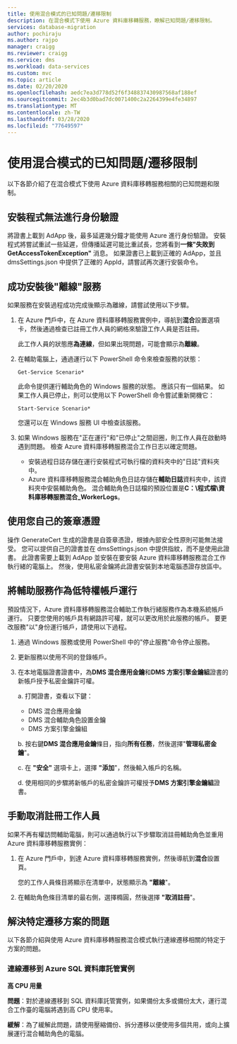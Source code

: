 ```yaml
---
title: 使用混合模式的已知問題/遷移限制
description: 在混合模式下使用 Azure 資料庫移轉服務，瞭解已知問題/遷移限制。
services: database-migration
author: pochiraju
ms.author: rajpo
manager: craigg
ms.reviewer: craigg
ms.service: dms
ms.workload: data-services
ms.custom: mvc
ms.topic: article
ms.date: 02/20/2020
ms.openlocfilehash: aedc7ea3d778d52f6f348837430987568af188ef
ms.sourcegitcommit: 2ec4b3d0bad7dc0071400c2a2264399e4fe34897
ms.translationtype: MT
ms.contentlocale: zh-TW
ms.lasthandoff: 03/28/2020
ms.locfileid: "77649597"
---
```

# <a name="known-issuesmigration-limitations-with-using-hybrid-mode"></a>使用混合模式的已知問題/遷移限制

以下各節介紹了在混合模式下使用 Azure 資料庫移轉服務相關的已知問題和限制。

## <a name="installer-fails-to-authenticate"></a>安裝程式無法進行身份驗證

將證書上載到 AdApp 後，最多延遲幾分鐘才能使用 Azure 進行身份驗證。 安裝程式將嘗試重試一些延遲，但傳播延遲可能比重試長，您將看到**一條"失敗到GetAccessTokenException"** 消息。 如果證書已上載到正確的 AdApp，並且 dmsSettings.json 中提供了正確的 AppId，請嘗試再次運行安裝命令。

## <a name="service-offline-after-successful-installation"></a>成功安裝後"離線"服務

如果服務在安裝過程成功完成後顯示為離線，請嘗試使用以下步驟。

1. 在 Azure 門戶中，在 Azure 資料庫移轉服務實例中，導航到**混合**設置選項卡，然後通過檢查已註冊工作人員的網格來驗證工作人員是否註冊。

    此工作人員的狀態應**為連線**，但如果出現問題，可能會顯示為**離線**。

2. 在輔助電腦上，通過運行以下 PowerShell 命令來檢查服務的狀態：

    ```
    Get-Service Scenario*
    ```

    此命令提供運行輔助角色的 Windows 服務的狀態。 應該只有一個結果。 如果工作人員已停止，則可以使用以下 PowerShell 命令嘗試重新開機它：

    ```
    Start-Service Scenario*
    ```

    您還可以在 Windows 服務 UI 中檢查該服務。

3. 如果 Windows 服務在"正在運行"和"已停止"之間迴圈，則工作人員在啟動時遇到問題。 檢查 Azure 資料庫移轉服務混合工作日志以確定問題。

    - 安裝過程日誌存儲在運行安裝程式可執行檔的資料夾中的"日誌"資料夾中。
    - Azure 資料庫移轉服務混合輔助角色日誌存儲在**輔助日誌**資料夾中，該資料夾中安裝輔助角色。 混合輔助角色日誌檔的預設位置是**C：\程式檔\資料庫移轉服務混合_WorkerLogs**。

## <a name="using-your-own-signed-certificate"></a>使用您自己的簽章憑證

操作 GenerateCert 生成的證書是自簽章憑證，根據內部安全性原則可能無法接受。 您可以提供自己的證書並在 dmsSettings.json 中提供指紋，而不是使用此證書。 此證書需要上載到 AdApp 並安裝在要安裝 Azure 資料庫移轉服務混合工作執行緒的電腦上。 然後，使用私密金鑰將此證書安裝到本地電腦憑證存放區中。

## <a name="running-the-worker-service-as-a-low-privilege-account"></a>將輔助服務作為低特權帳戶運行

預設情況下，Azure 資料庫移轉服務混合輔助工作執行緒服務作為本機系統帳戶運行。 只要您使用的帳戶具有網路許可權，就可以更改用於此服務的帳戶。 要更改服務"以"身份運行帳戶，請使用以下過程。

1. 通過 Windows 服務或使用 PowerShell 中的"停止服務"命令停止服務。

2. 更新服務以使用不同的登錄帳戶。

3. 在本地電腦證書證書中，為**DMS 混合應用金鑰**和**DMS 方案引擎金鑰組**證書的新帳戶授予私密金鑰許可權。

    a. 打開證書，查看以下鍵：

    - DMS 混合應用金鑰
    - DMS 混合輔助角色設置金鑰
    - DMS 方案引擎金鑰組

    b. 按右鍵**DMS 混合應用金鑰**條目，指向**所有任務**，然後選擇"**管理私密金鑰**"。

    c. 在 **"安全"** 選項卡上，選擇 **"添加**"，然後輸入帳戶的名稱。

    d. 使用相同的步驟將新帳戶的私密金鑰許可權授予**DMS 方案引擎金鑰組**證書。

## <a name="unregistering-the-worker-manually"></a>手動取消註冊工作人員

如果不再有權訪問輔助電腦，則可以通過執行以下步驟取消註冊輔助角色並重用 Azure 資料庫移轉服務實例：

1. 在 Azure 門戶中，到達 Azure 資料庫移轉服務實例，然後導航到**混合**設置頁。

   您的工作人員條目將顯示在清單中，狀態顯示為 **"離線**"。

2. 在輔助角色條目清單的最右側，選擇橢圓，然後選擇 **"取消註冊**"。

## <a name="addressing-issues-for-specific-migration-scenarios"></a>解決特定遷移方案的問題

以下各節介紹與使用 Azure 資料庫移轉服務混合模式執行連線遷移相關的特定于方案的問題。

### <a name="online-migrations-to-azure-sql-database-managed-instance"></a>連線遷移到 Azure SQL 資料庫託管實例

**高 CPU 用量**

**問題**：對於連線遷移到 SQL 資料庫託管實例，如果備份太多或備份太大，運行混合工作臺的電腦將遇到高 CPU 使用率。

**緩解**：為了緩解此問題，請使用壓縮備份、拆分遷移以便使用多個共用，或向上擴展運行混合輔助角色的電腦。
